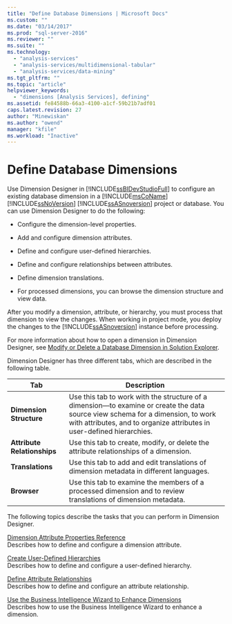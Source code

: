 ```yaml
---
title: "Define Database Dimensions | Microsoft Docs"
ms.custom: ""
ms.date: "03/14/2017"
ms.prod: "sql-server-2016"
ms.reviewer: ""
ms.suite: ""
ms.technology: 
  - "analysis-services"
  - "analysis-services/multidimensional-tabular"
  - "analysis-services/data-mining"
ms.tgt_pltfrm: ""
ms.topic: "article"
helpviewer_keywords: 
  - "dimensions [Analysis Services], defining"
ms.assetid: fe84588b-66a3-4100-a1cf-59b21b7adf01
caps.latest.revision: 27
author: "Minewiskan"
ms.author: "owend"
manager: "kfile"
ms.workload: "Inactive"
---
```

# Define Database Dimensions
  Use Dimension Designer in [!INCLUDE[ssBIDevStudioFull](../../includes/ssbidevstudiofull-md.md)] to configure an existing database dimension in a [!INCLUDE[msCoName](../../includes/msconame-md.md)] [!INCLUDE[ssNoVersion](../../includes/ssnoversion-md.md)] [!INCLUDE[ssASnoversion](../../includes/ssasnoversion-md.md)] project or database. You can use Dimension Designer to do the following:  
  
-   Configure the dimension-level properties.  
  
-   Add and configure dimension attributes.  
  
-   Define and configure user-defined hierarchies.  
  
-   Define and configure relationships between attributes.  
  
-   Define dimension translations.  
  
-   For processed dimensions, you can browse the dimension structure and view data.  
  
 After you modify a dimension, attribute, or hierarchy, you must process that dimension to view the changes. When working in project mode, you deploy the changes to the [!INCLUDE[ssASnoversion](../../includes/ssasnoversion-md.md)] instance before processing.  
  
 For more information about how to open a dimension in Dimension Designer, see [Modify or Delete a Database Dimension in Solution Explorer](../../analysis-services/multidimensional-models/database-dimensions-modify-or-delete-a-database-dimension-in-solution-explorer.md).  
  
 Dimension Designer has three different tabs, which are described in the following table.  
  
|Tab|Description|  
|---------|-----------------|  
|**Dimension Structure**|Use this tab to work with the structure of a dimension—to examine or create the data source view schema for a dimension, to work with attributes, and to organize attributes in user-defined hierarchies.|  
|**Attribute Relationships**|Use this tab to create, modify, or delete the attribute relationships of a dimension.|  
|**Translations**|Use this tab to add and edit translations of dimension metadata in different languages.|  
|**Browser**|Use this tab to examine the members of a processed dimension and to review translations of dimension metadata.|  
  
 The following topics describe the tasks that you can perform in Dimension Designer.  
  
 [Dimension Attribute Properties Reference](../../analysis-services/multidimensional-models/dimension-attribute-properties-reference.md)  
 Describes how to define and configure a dimension attribute.  
  
 [Create User-Defined Hierarchies](../../analysis-services/multidimensional-models/user-defined-hierarchies-create.md)  
 Describes how to define and configure a user-defined hierarchy.  
  
 [Define Attribute Relationships](../../analysis-services/multidimensional-models/attribute-relationships-define.md)  
 Describes how to define and configure an attribute relationship.  
  
 [Use the Business Intelligence Wizard to Enhance Dimensions](http://msdn.microsoft.com/library/12d995d1-75ca-4890-bf4b-a2656910b8d0)  
 Describes how to use the Business Intelligence Wizard to enhance a dimension.  
  
  
